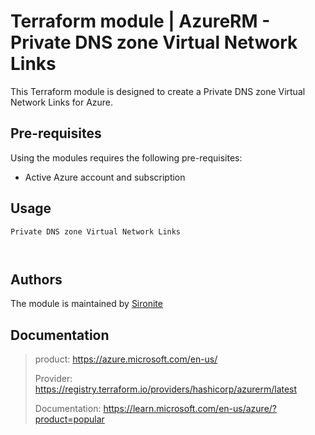 # Terraform module | AzureRM - Private DNS zone Virtual Network Links

This Terraform module is designed to create a Private DNS zone Virtual Network Links for Azure.

## Pre-requisites

Using the modules requires the following pre-requisites:
 * Active Azure account and subscription 

## Usage

`Private DNS zone Virtual Network Links`

```hcl


```

## Authors

The module is maintained by [Sironite](https://github.com/sironite)

## Documentation

> product: https://azure.microsoft.com/en-us/
> 
> Provider: https://registry.terraform.io/providers/hashicorp/azurerm/latest
> 
> Documentation: https://learn.microsoft.com/en-us/azure/?product=popular
